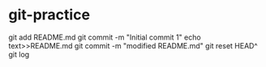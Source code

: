 # git-practice
git add README.md
git commit -m "Initial commit 1"
echo text>>README.md
git commit -m "modified README.md"
git reset HEAD^
git log

